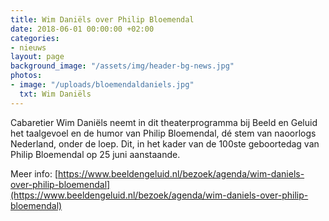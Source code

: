```yaml
---
title: Wim Daniëls over Philip Bloemendal
date: 2018-06-01 00:00:00 +02:00
categories:
- nieuws
layout: page
background_image: "/assets/img/header-bg-news.jpg"
photos:
- image: "/uploads/bloemendaldaniels.jpg"
  txt: Wim Daniëls
---
```


Cabaretier Wim Daniëls neemt in dit theaterprogramma bij Beeld en Geluid het taalgevoel en de humor van Philip Bloemendal, dé stem van naoorlogs Nederland, onder de loep. Dit, in het kader van de 100ste geboortedag van Philip Bloemendal op 25 juni aanstaande.

Meer info: [https://www.beeldengeluid.nl/bezoek/agenda/wim-daniels-over-philip-bloemendal](https://www.beeldengeluid.nl/bezoek/agenda/wim-daniels-over-philip-bloemendal)